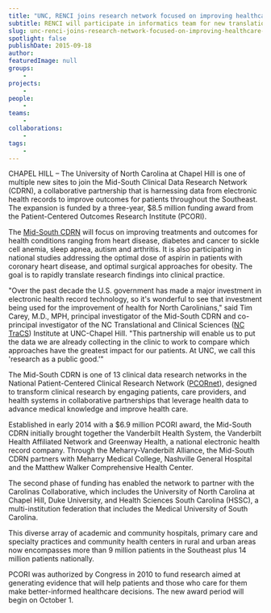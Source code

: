 ```yaml
---
title: "UNC, RENCI joins research network focused on improving healthcare in the Southeast"
subtitle: RENCI will participate in informatics team for new translational medicine award
slug: unc-renci-joins-research-network-focused-on-improving-healthcare-in-the-southeast
spotlight: false
publishDate: 2015-09-18
author: 
featuredImage: null
groups:
    - 
projects:
    - 
people:
    - 
teams: 
    - 
collaborations:
    - 
tags:
    - 
---
```


CHAPEL HILL – The University of North Carolina at Chapel Hill is one of multiple new sites to join the Mid-South Clinical Data Research Network (CDRN), a collaborative partnership that is harnessing data from electronic health records to improve outcomes for patients throughout the Southeast. The expansion is funded by a three-year, $8.5 million funding award from the Patient-Centered Outcomes Research Institute (PCORI).

The [Mid-South CDRN](https://midsouthcdrn.mc.vanderbilt.edu/) will focus on improving treatments and outcomes for health conditions ranging from heart disease, diabetes and cancer to sickle cell anemia, sleep apnea, autism and arthritis. It is also participating in national studies addressing the optimal dose of aspirin in patients with coronary heart disease, and optimal surgical approaches for obesity. The goal is to rapidly translate research findings into clinical practice. 

"Over the past decade the U.S. government has made a major investment in electronic health record technology, so it's wonderful to see that investment being used for the improvement of health for North Carolinians," said Tim Carey, M.D., MPH, principal investigator of the Mid-South CDRN and co-principal investigator of the NC Translational and Clinical Sciences ([NC TraCS](https://tracs.unc.edu/)) Institute at UNC-Chapel Hill. "This partnership will enable us to put the data we are already collecting in the clinic to work to compare which approaches have the greatest impact for our patients. At UNC, we call this 'research as a public good.'"

The Mid-South CDRN is one of 13 clinical data research networks in the National Patient-Centered Clinical Research Network ([PCORnet](http://www.pcornet.org/)), designed to transform clinical research by engaging patients, care providers, and health systems in collaborative partnerships that leverage health data to advance medical knowledge and improve health care.

Established in early 2014 with a $6.9 million PCORI award, the Mid-South CDRN initially brought together the Vanderbilt Health System, the Vanderbilt Health Affiliated Network and Greenway Health, a national electronic health record company. Through the Meharry-Vanderbilt Alliance, the Mid-South CDRN partners with Meharry Medical College, Nashville General Hospital and the Matthew Walker Comprehensive Health Center.

The second phase of funding has enabled the network to partner with the Carolinas Collaborative, which includes the University of North Carolina at Chapel Hill, Duke University, and Health Sciences South Carolina (HSSC), a multi-institution federation that includes the Medical University of South Carolina.

This diverse array of academic and community hospitals, primary care and specialty practices and community health centers in rural and urban areas now encompasses more than 9 million patients in the Southeast plus 14 million patients nationally.

PCORI was authorized by Congress in 2010 to fund research aimed at generating evidence that will help patients and those who care for them make better-informed healthcare decisions. The new award period will begin on October 1.
